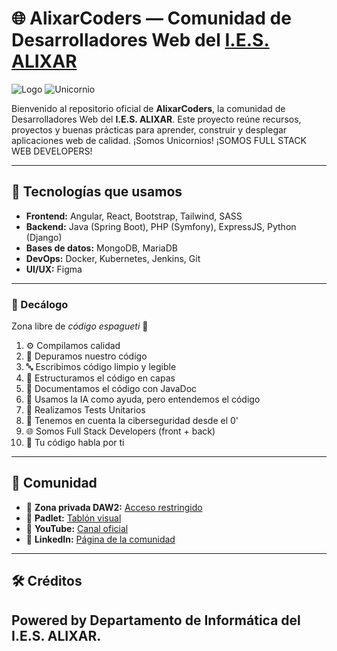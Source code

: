 # 🌐 AlixarCoders — Comunidad de Desarrolladores Web del [I.E.S. ALIXAR](https://iesalixar.org)

![Logo](images/logo/logo.svg)
![Unicornio](images/logo/unicornio.png)

Bienvenido al repositorio oficial de **AlixarCoders**, la comunidad de Desarrolladores Web del **I.E.S. ALIXAR**. 
Este proyecto reúne recursos, proyectos y buenas prácticas para aprender, construir y desplegar aplicaciones web de calidad.
¡Somos Unicornios! ¡SOMOS FULL STACK WEB DEVELOPERS!

---

## 🚀 Tecnologías que usamos

- **Frontend:** Angular, React, Bootstrap, Tailwind, SASS  
- **Backend:** Java (Spring Boot), PHP (Symfony), ExpressJS, Python (Django)  
- **Bases de datos:** MongoDB, MariaDB  
- **DevOps:** Docker, Kubernetes, Jenkins, Git  
- **UI/UX:** Figma 

---

### 📜 Decálogo
Zona libre de *código espagueti* 🍝  
1. ⚙️ Compilamos calidad  
2. 🐞 Depuramos nuestro código  
3. 🔤 Escribimos código limpio y legible  
4. 🧅 Estructuramos el código en capas  
5. 📄 Documentamos el código con JavaDoc  
6. 🤖 Usamos la IA como ayuda, pero entendemos el código  
7. 🧪 Realizamos Tests Unitarios  
8. 🔐 Tenemos en cuenta la ciberseguridad desde el 0'  
9. 🌐 Somos Full Stack Developers (front + back)  
10. 🙌 Tu código habla por ti  

---

## 👥 Comunidad

- 📧 **Zona privada DAW2:** [Acceso restringido](https://sites.google.com/g.educaand.es/alixarcoders)  
- 🧾 **Padlet:** [Tablón visual](https://padlet.com/profeantoniogabriel/alixarcoders)  
- 🎥 **YouTube:** [Canal oficial](https://www.youtube.com/@alixarcoders)  
- 💼 **LinkedIn:** [Página de la comunidad](https://www.linkedin.com/company/alixarcoders)  

---

## 🛠️ Créditos

Powered by **Departamento de Informática del I.E.S. ALIXAR**.  
---

